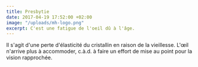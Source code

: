```yaml
---
title: Presbytie
date: 2017-04-19 17:52:00 +02:00
image: "/uploads/mh-logo.png"
excerpt: C'est une fatigue de l'oeil dû à l'âge.
---
```


Il s'agit d'une perte d'élasticité du cristallin en raison de la vieillesse. L'œil n'arrive plus à accommoder, c.à.d. à faire un effort de mise au point pour la vision rapprochée.